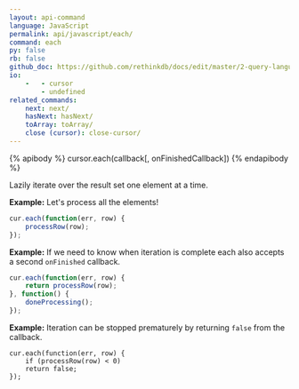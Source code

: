 ```yaml
---
layout: api-command 
language: JavaScript
permalink: api/javascript/each/
command: each
py: false
rb: false
github_doc: https://github.com/rethinkdb/docs/edit/master/2-query-language/api/javascript/accessing-rql/each.md
io:
    -   - cursor
        - undefined
related_commands:
    next: next/
    hasNext: hasNext/
    toArray: toArray/
    close (cursor): close-cursor/
---
```


{% apibody %}
cursor.each(callback[, onFinishedCallback])
{% endapibody %}

Lazily iterate over the result set one element at a time.

__Example:__ Let's process all the elements!

```js
cur.each(function(err, row) {
    processRow(row);
});
```

__Example:__ If we need to know when iteration is complete each also accepts a second `onFinished` callback.

```js
cur.each(function(err, row) {
    return processRow(row);
}, function() {
    doneProcessing();
});
```


__Example:__ Iteration can be stopped prematurely by returning `false` from the callback.

```
cur.each(function(err, row) {
    if (processRow(row) < 0)
    return false;
});
```

